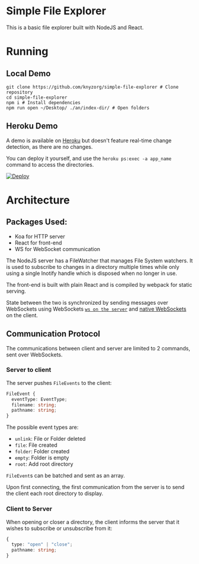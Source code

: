 # Simple File Explorer

This is a basic file explorer built with NodeJS and React.

# Running

## Local Demo

```
git clone https://github.com/knyzorg/simple-file-explorer # Clone repository
cd simple-file-explorer
npm i # Install dependencies
npm run open ~/Desktop/ ./an/index-dir/ # Open folders
```

## Heroku Demo

A demo is available on [Heroku](https://simple-file-explorer.herokuapp.com/) but doesn't feature real-time change detection, as there are no changes.

You can deploy it yourself, and use the `heroku ps:exec -a app_name` command to access the directories.

[![Deploy](https://www.herokucdn.com/deploy/button.svg)](https://heroku.com/deploy)

# Architecture

## Packages Used:

- Koa for HTTP server
- React for front-end
- WS for WebSocket communication

The NodeJS server has a FileWatcher that manages File System watchers. It is used to subscribe to changes in a directory multiple times while only using a single Inotify handle which is disposed when no longer in use.

The front-end is built with plain React and is compiled by webpack for static serving.

State between the two is synchronized by sending messages over WebSockets using WebSockets [`ws on the server`](https://github.com/websockets/ws) and [native WebSockets](https://developer.mozilla.org/en-US/docs/Web/API/WebSocket) on the client.

## Communication Protocol

The communications between client and server are limited to 2 commands, sent over WebSockets.

### Server to client

The server pushes `FileEvents` to the client:

```ts
FileEvent {
  eventType: EventType;
  filename: string;
  pathname: string;
}
```

The possible event types are:

- `unlink`: File or Folder deleted
- `file`: File created
- `folder`: Folder created
- `empty`: Folder is empty
- `root`: Add root directory

`FileEvent`s can be batched and sent as an array.

Upon first connecting, the first communication from the server is to send the client each root directory to display.

### Client to Server

When opening or closer a directory, the client informs the server that it wishes to subscribe or unsubscribe from it:

```ts
{
  type: "open" | "close";
  pathname: string;
}
```
